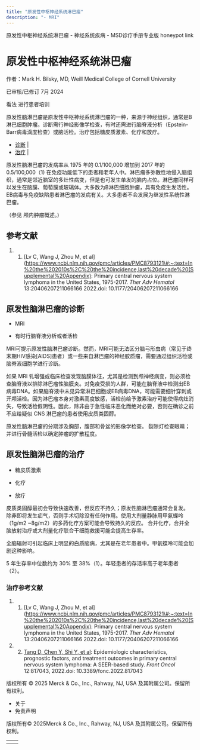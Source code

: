 ```yaml
---
title: "原发性中枢神经系统淋巴瘤"
description: "- MRI"
---
```


﻿原发性中枢神经系统淋巴瘤 \- 神经系统疾病 \- MSD诊疗手册专业版 honeypot link

# 原发性中枢神经系统淋巴瘤

作者：Mark H. Bilsky, MD, Weill Medical College of Cornell University

已审核/已修订 7月 2024

看法 进行患者培训

原发性脑淋巴瘤是原发性中枢神经系统淋巴瘤的一种，来源于神经组织，通常是B淋巴细胞肿瘤。诊断需行神经影像学检查，有时还需进行脑脊液分析（Epstein-Barr病毒滴度检查）或脑活检。治疗包括糖皮质激素、化疗和放疗。

- [诊断](#诊断_v1047743_zh) \|
- [治疗](#治疗_v1047754_zh) \|

原发性脑淋巴瘤的发病率从 1975 年的 0.1/100,000 增加到 2017 年的 0.5/100,000（1) 在免疫功能低下的患者和老年人中。淋巴瘤多弥散性地侵入脑组织，通常是邻近脑室的多灶性病变，但是也可发生单发的脑内占位。淋巴瘤同样可以发生在脑膜、葡萄膜或玻璃体。大多数为B淋巴细胞肿瘤，具有免疫生发活性。EB病毒与免疫缺陷患者淋巴瘤的发病有关。大多患者不会发展为继发性系统性淋巴瘤。

（参见 颅内肿瘤概述。)

## 参考文献

1. 1. [Lv C, Wang J, Zhou M, et al](https://www.ncbi.nlm.nih.gov/pmc/articles/PMC8793121\#:~:text=In%20the%202010s%2C%20the%20incidence,last%20decade%20(Supplemental%20Appendix): Primary central nervous system lymphoma in the United States, 1975-2017. _Ther Adv Hematol_ 13:20406207211066166 2022.doi: 10.1177/20406207211066166


## 原发性脑淋巴瘤的诊断

- MRI

- 有时行脑脊液分析或者活检


MRI可提示原发性脑淋巴瘤诊断。然而，MRI可能无法区分脑弓形虫病（常见于终末期HIV感染\[AIDS\]患者）或一些来自淋巴瘤的神经胶质瘤，需要通过组织活检或脑脊液细胞学进行诊断。

如果 MRI 钆增强或临床检查发现脑膜体征，尤其是检测到颅神经病变，则必须检查脑脊液以排除淋巴瘤性脑膜炎。对免疫受损的人群，可能在脑脊液中检测出EB病毒DNA。如果脑脊液中未见异常淋巴细胞或EB病毒DNA，可能需要细针穿刺或开颅活检。因为淋巴瘤本身对激素高度敏感，活检前给予激素治疗可能使得病灶消失，导致活检假阴性。因此，除非由于急性临床恶化而绝对必要，否则在确诊之前不应给疑似 CNS 淋巴瘤的患者使用皮质类固醇。

原发性脑淋巴瘤的分期涉及胸部，腹部和骨盆的影像学检查。 裂隙灯检查眼睛； 并进行骨髓活检以确定肿瘤的扩散程度。

## 原发性脑淋巴瘤的治疗

- 糖皮质激素

- 化疗

- 放疗


皮质类固醇最初会导致快速改善，但反应不持久；原发性脑淋巴瘤通常会复发。 除非即将发生疝气，否则手术切除没有任何作用。使用大剂量静脉用甲氨蝶呤（1g/m2 ~8g/m2）的多药化疗方案可能会导致持久的反应。 合并化疗，合并全脑放射治疗或大剂量化疗联合干细胞救援可能会提高生存率。

全脑辐射可引起临床上明显的白质脑病，尤其是在老年患者中。甲氨蝶呤可能会加剧这种影响。

5 年生存率中位数约为 30% 至 38%（1）。年轻患者的存活率高于老年患者（2）。

### 治疗参考文献

1. 1. [Lv C, Wang J, Zhou M, et al](https://www.ncbi.nlm.nih.gov/pmc/articles/PMC8793121\#:~:text=In%20the%202010s%2C%20the%20incidence,last%20decade%20(Supplemental%20Appendix): Primary central nervous system lymphoma in the United States, 1975-2017. _Ther Adv Hematol_ 13:20406207211066166 2022.doi: 10.1177/20406207211066166

2. 2. [Tang D, Chen Y, Shi Y, et al](https://www.ncbi.nlm.nih.gov/pmc/articles/PMC8867087/): Epidemiologic characteristics, prognostic factors, and treatment outcomes in primary central nervous system lymphoma: A SEER-based study. _Front Oncol_ 12:817043, 2022.doi: 10.3389/fonc.2022.817043




版权所有 © 2025
Merck & Co., Inc., Rahway, NJ, USA 及其附属公司。保留所有权利。

- 关于
- 免责声明

版权所有© 2025Merck & Co., Inc., Rahway, NJ, USA 及其附属公司。保留所有权利。

|     |     |
| --- | --- |
|  |  |